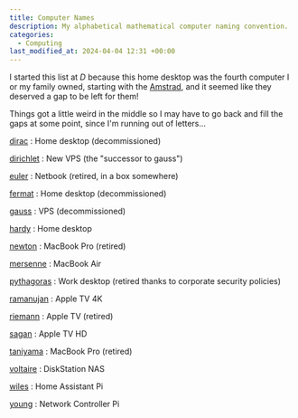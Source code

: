 ```yaml
---
title: Computer Names
description: My alphabetical mathematical computer naming convention.
categories:
  - Computing
last_modified_at: 2024-04-04 12:31 +00:00
---
```


I started this list at _D_ because this home desktop was the fourth computer I or my family owned, starting with the [Amstrad](/interests/computing/), and it seemed like they deserved a gap to be left for them!

Things got a little weird in the middle so I may have to go back and fill the gaps at some point, since I'm running out of letters...

[dirac](https://en.wikipedia.org/wiki/Paul_Dirac)
:    Home desktop (decommissioned)

[dirichlet](https://en.wikipedia.org/wiki/Peter_Gustav_Lejeune_Dirichlet)
:    New VPS (the "successor to gauss")

[euler](https://en.wikipedia.org/wiki/Leonhard_Euler)
:    Netbook (retired, in a box somewhere)

[fermat](https://en.wikipedia.org/wiki/Pierre_de_Fermat)
:    Home desktop (decommissioned)

[gauss](https://en.wikipedia.org/wiki/Carl_Friedrich_Gauss)
:    VPS (decommissioned)

[hardy](https://en.wikipedia.org/wiki/G._H._Hardy)
:    Home desktop

[newton](https://en.wikipedia.org/wiki/Isaac_Newton)
:    MacBook Pro (retired)

[mersenne](https://en.wikipedia.org/wiki/Marin_Mersenne)
:    MacBook Air

[pythagoras](https://en.wikipedia.org/wiki/Pythagoras)
:    Work desktop (retired thanks to corporate security policies)

[ramanujan](https://en.wikipedia.org/wiki/Srinivasa_Ramanujan)
:    Apple TV 4K

[riemann](https://en.wikipedia.org/wiki/Bernhard_Riemann)
:    Apple TV (retired)

[sagan](https://en.wikipedia.org/wiki/Carl_Sagan)
:    Apple TV HD

[taniyama](https://en.wikipedia.org/wiki/Yutaka_Taniyama)
:    MacBook Pro (retired)

[voltaire](https://en.wikipedia.org/wiki/Voltaire)
:    DiskStation NAS

[wiles](https://en.wikipedia.org/wiki/Andrew_Wiles)
:    Home Assistant Pi

[young](https://en.wikipedia.org/wiki/Grace_Chisholm_Young)
:    Network Controller Pi
